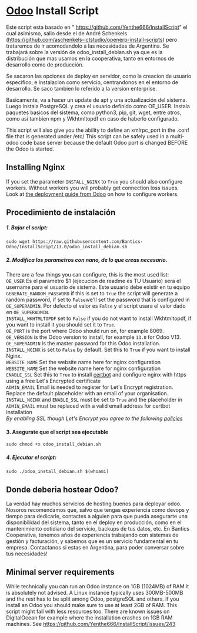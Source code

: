 # [Odoo](https://www.odoo.com "Odoo's Homepage") Install Script

Este script esta basado en " https://github.com/Yenthe666/InstallScript" el cual asimismo, salio desde el de André Schenkels (https://github.com/aschenkels-ictstudio/openerp-install-scripts) pero trataremos de ir acomodandolo a las necesidades de Argentina.
Se trabajará sobre la versión de odoo_install_debian.sh ya que es la distribución que mas usamos en la cooperativa, tanto en entornos de desarrollo como de producción.

Se sacaron las opciones de deploy en servidor, como la creacion de usuario especifico, e instalacion como servicio, centrandonos en el entorno de desarrollo.
Se saco tambien lo referido a la version enterprise.

Basicamente, va a hacer un update de apt y una actualización del sistema.
Luego instala PostgreSQL y crea el usuario definido como OE_USER.
Instala paquetes basicos del sistema, como python3, pip, git, wget, entre otros, como asi tambien npm y Wkhtmltopdf en caso de haberlo configurado.





This script will also give you the ability to define an xmlrpc_port in the .conf file that is generated under /etc/
This script can be safely used in a multi-odoo code base server because the default Odoo port is changed BEFORE the Odoo is started.

## Installing Nginx
If you set the parameter ```INSTALL_NGINX``` to ```True``` you should also configure workers. Without workers you will probably get connection loss issues. Look at [the deployment guide from Odoo](https://www.odoo.com/documentation/13.0/setup/deploy.html) on how to configure workers.

## Procedimiento de instalación

##### 1. Bajar el script:
```
sudo wget https://raw.githubusercontent.com/Bantics-Odoo/InstallScript/13.0/odoo_install_debian.sh
```
##### 2. Modifica los parametros con nano, de lo que creas necesario.
There are a few things you can configure, this is the most used list:<br/>
```OE_USER``` Es el parametro $1 (ejecucion de readme es TU Usuario) sera el  username para el usuario de sistema. Este usuario debe existir en tu equipo  <br/>
```GENERATE_RANDOM_PASSWORD``` if this is set to ```True``` the script will generate a random password, if set to ```False```we'll set the password that is configured in ```OE_SUPERADMIN```. Por defecto el valor es ```False``` y el script usara el valor dado en ```OE_SUPERADMIN```.<br/>
```INSTALL_WKHTMLTOPDF``` set to ```False``` if you do not want to install Wkhtmltopdf, if you want to install it you should set it to ```True```.<br/>
```OE_PORT``` is the port where Odoo should run on, for example 8069.<br/>
```OE_VERSION``` is the Odoo version to install, for example ```13.0``` for Odoo V13.<br/>
```OE_SUPERADMIN``` is the master password for this Odoo installation.<br/>
```INSTALL_NGINX``` is set to ```False``` by default. Set this to ```True``` if you want to install Nginx.<br/>
```WEBSITE_NAME``` Set the website name here for nginx configuration<br/>
```WEBSITE_NAME``` Set the website name here for nginx configuration<br/>
```ENABLE_SSL``` Set this to ```True``` to install [certbot](https://github.com/certbot/certbot) and configure nginx with https using a free Let's Encrypted certificate<br/>
```ADMIN_EMAIL``` Email is needed to register for Let's Encrypt registration. Replace the default placeholder with an email of your organisation.<br/>
```INSTALL_NGINX``` and ```ENABLE_SSL``` must be set to ```True``` and the placeholder in ```ADMIN_EMAIL``` must be replaced with a valid email address for certbot installation<br/>
  _By enabling SSL though Let's Encrypt you agree to the following [policies](https://www.eff.org/code/privacy/policy)_ <br/>

#### 3. Asegurate que el script sea ejecutable
```
sudo chmod +x odoo_install_debian.sh
```
##### 4. Ejecutar el script:
```
sudo ./odoo_install_debian.sh $(whoami)

```

## Donde deberia hostear Odoo?
La verdad hay muchos servicios de hosting buenos para deployar odoo.
Nosoros recomendamos que, salvo que tengas experiencia como devops y tiempo para dedicarle, contactes a alguien para que pueda asegurarte una disponibilidad del sistema, tanto en el deploy en producción, como en el mantenimiento cotidiano del servicio, backups de tus datos, etc.
En Bantics Cooperativa, tenemos años de experiencia trabajando con sistemas de gestión y facturación, y sabemos que es un servicio fundamental en tu empresa.
Contactanos si estas en Argentina, para poder conversar sobre tus necesidades!

## Minimal server requirements
While technically you can run an Odoo instance on 1GB (1024MB) of RAM it is absolutely not advised. A Linux instance typically uses 300MB-500MB and the rest has to be split among Odoo, postgreSQL and others. If you install an Odoo you should make sure to use at least 2GB of RAM. This script might fail with less resources too.
There are known issues on DigitalOcean for example where the installation crashes on 1GB RAM machines. See https://github.com/Yenthe666/InstallScript/issues/243

